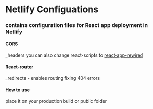 # Netlify Configuations
### contains configuration files for React app deployment in Netlify

#### CORS
_headers
you can also change react-scripts to [react-app-rewired](https://github.com/timarney/react-app-rewired)

#### React-router
_redirects - enables routing fixing 404 errors

#### How to use
place it on your production build or public folder
